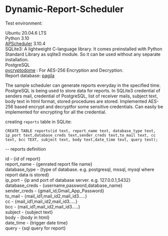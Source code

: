 # Dynamic-Report-Scheduler

Test environment:

Ubuntu 20.04.6 LTS\
Python 3.10\
[APScheduler](https://github.com/agronholm/apscheduler) 3.10.4\
SQLite3: A lightweight C-language library. It comes preinstalled with Python Standard Library as sqlite3 module. So it can be used without any separate installation.\
PostgreSQL\
[pycryptodome](https://github.com/Legrandin/pycryptodome) : For AES-256 Encryption and Decryption.\
Report database: [pagila](https://www.postgresql.org/ftp/projects/pgFoundry/dbsamples/pagila/pagila/)


The sample scheduler can generate reports everyday in the specified time. PostgreSQL is being used to store data for reports. In SQLite3 credential of senders mail, credential of PostgreSQL,  list of receiver mails, subject text, body text in html format, stored procedures are stored. Implemented AES-256 based encrypt and decryptfor some sensitive credentials. Can easily be implemented for encrypting for all the credential.

creating ```reports``` table in SQLite:

```
CREATE TABLE reports(id text, report_name text, database_type text, ip_port text,database_creds text,sender_creds text,to_mail text, cc text, bcc TEXT, subject text, body text,date_time text, query text);
```


-- reports definition

id - {id of report}\
report_name - {genrated report file name}\
database_type - {type of database. e.g. postgresql, mssql, mysql where report data is stored}\
ip_port - {ip and port of database server. e.g. 127.0.0.1,5432}\
database_creds - {username,password,database_name}\
sender_creds - {gmail_id,Gmail_App_Password}\
to_mail - {mail_id1,mail_id2,mail_id3.....}\
cc - {mail_id1,mail_id2,mail_id3.....}\
bcc - {mail_id1,mail_id2,mail_id3.....}\
subject - {subject text}\
body - {body in html}\
date_time - {trigger date time}\
query - {sql query for report}
